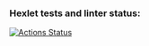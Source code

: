 ### Hexlet tests and linter status:
[![Actions Status](https://github.com/testaccount418/layout-designer-project-58/workflows/hexlet-check/badge.svg)](https://github.com/testaccount418/layout-designer-project-58/actions)